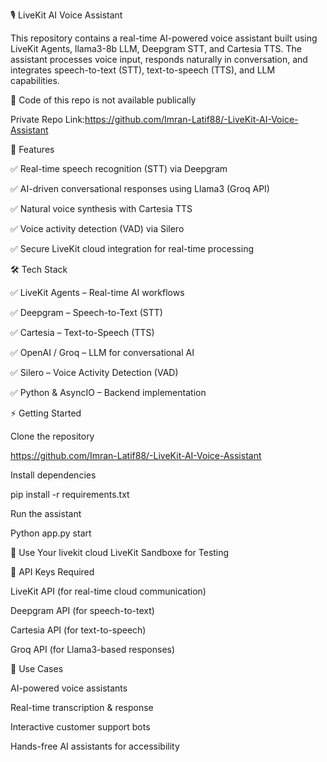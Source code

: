 🎙️ LiveKit AI Voice Assistant

This repository contains a real-time AI-powered voice assistant built using LiveKit Agents, llama3-8b LLM, Deepgram STT, and Cartesia TTS. The assistant processes voice input, responds naturally in conversation, and integrates speech-to-text (STT), text-to-speech (TTS), and LLM capabilities.

🚀 Code of this repo is not available publically 

Private Repo Link:https://github.com/Imran-Latif88/-LiveKit-AI-Voice-Assistant

🚀 Features

✅ Real-time speech recognition (STT) via Deepgram

✅ AI-driven conversational responses using Llama3 (Groq API)

✅ Natural voice synthesis with Cartesia TTS

✅ Voice activity detection (VAD) via Silero

✅ Secure LiveKit cloud integration for real-time processing

🛠️ Tech Stack

✅ LiveKit Agents – Real-time AI workflows

✅ Deepgram – Speech-to-Text (STT)

✅ Cartesia – Text-to-Speech (TTS)

✅ OpenAI / Groq – LLM for conversational AI

✅ Silero – Voice Activity Detection (VAD)

✅ Python & AsyncIO – Backend implementation

⚡ Getting Started

Clone the repository

https://github.com/Imran-Latif88/-LiveKit-AI-Voice-Assistant

Install dependencies

pip install -r requirements.txt

Run the assistant

Python app.py start

📌 Use Your livekit cloud  LiveKit Sandboxe for Testing 

📌 API Keys Required

LiveKit API (for real-time cloud communication)

Deepgram API (for speech-to-text)

Cartesia API (for text-to-speech)

Groq API (for Llama3-based responses)

🎯 Use Cases

AI-powered voice assistants

Real-time transcription & response

Interactive customer support bots

Hands-free AI assistants for accessibility



